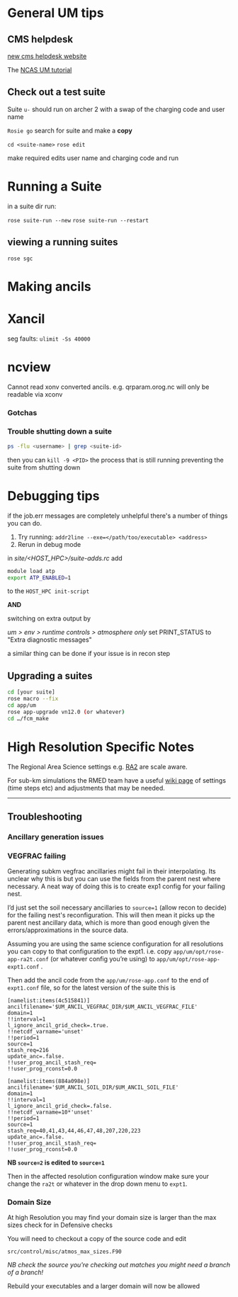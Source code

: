 # General UM tips

## CMS helpdesk

[new cms helpdesk website](https://cms-helpdesk.ncas.ac.uk/)

The [NCAS UM tutorial](http://cms.ncas.ac.uk/documents/training/November2019/)


## Check out a test suite

Suite `u-` should run on archer 2 with a swap of the charging code and user name

`Rosie go` search for suite and make a **copy**

`cd <suite-name>`
`rose edit`

make required edits user name and charging code and run  

# Running a Suite

in a suite dir run:

`rose suite-run --new`
`rose suite-run --restart`

## viewing a running suites

`rose sgc`

# Making ancils

# Xancil

seg faults:
`ulimit -Ss 40000`

# ncview
Cannot read xonv converted ancils. e.g. qrparam.orog.nc will only  be readable via xconv



### Gotchas

### Trouble shutting down a suite

```bash
ps -flu <username> | grep <suite-id>
```

then you can `kill -9 <PID>` the process that is still running preventing the suite from shutting down

# Debugging tips

if the job.err messages are completely unhelpful there's a number of things you can do.

1. Try running: `addr2line --exe=</path/too/executable> <address>`
2. Rerun in debug mode

in *site/<HOST_HPC>/suite-adds.rc* add
  ```bash
  module load atp
  export ATP_ENABLED=1
  ```
  to the `HOST_HPC init-script`

  **AND**

  switching on extra output by

  *um > env > runtime controls > atmosphere only* set PRINT_STATUS to "Extra diagnostic messages"

a similar thing can be done if your issue is in recon step

## Upgrading a suites

```bash
cd [your suite]
rose macro --fix
cd app/um
rose app-upgrade vn12.0 (or whatever)
cd …/fcm_make
```

# High Resolution Specific Notes

The Regional Area Science settings e.g. [RA2](https://code.metoffice.gov.uk/trac/rmed/wiki/ra2) are scale aware.

For sub-km simulations the RMED team have a useful [wiki page](https://code.metoffice.gov.uk/trac/rmed/wiki/subkm) of settings (time steps etc) and adjustments that may be needed.

<hr>

## Troubleshooting

### Ancillary generation issues

### VEGFRAC failing

Generating subkm vegfrac ancillaries might fail in their interpolating. Its unclear why this is but you can
use the fields from the parent nest where necessary. A neat way of doing this is to create exp1 config for
your failing nest.


 I’d just set the soil necessary ancillaries to `source=1` (allow recon to decide) for the failing nest's reconfiguration.
 This will then mean it picks up the parent nest ancillary data, which is more than good
 enough given the errors/approximations in the source data.

Assuming you are using the same science configuration for all resolutions you can copy
to that configuration to the expt1. i.e. copy `app/um/opt/rose-app-ra2t.conf` (or whatever config you’re using)
to `app/um/opt/rose-app-expt1.conf` .

Then add the ancil code from the `app/um/rose-app.conf` to the end of `expt1.conf` file,
 so for the latest version of the suite this is

```
[namelist:items(4c515841)]
ancilfilename='$UM_ANCIL_VEGFRAC_DIR/$UM_ANCIL_VEGFRAC_FILE'
domain=1
!!interval=1
l_ignore_ancil_grid_check=.true.
!!netcdf_varname='unset'
!!period=1
source=1
stash_req=216
update_anc=.false.
!!user_prog_ancil_stash_req=
!!user_prog_rconst=0.0

[namelist:items(884a098e)]
ancilfilename='$UM_ANCIL_SOIL_DIR/$UM_ANCIL_SOIL_FILE'
domain=1
!!interval=1
l_ignore_ancil_grid_check=.false.
!!netcdf_varname=10*'unset'
!!period=1
source=1
stash_req=40,41,43,44,46,47,48,207,220,223
update_anc=.false.
!!user_prog_ancil_stash_req=
!!user_prog_rconst=0.0
```

**NB `source=2` is edited to `source=1`**

Then in the affected resolution configuration window make sure your change the `ra2t` or whatever
in the drop down menu to `expt1`.

### Domain Size

At high Resolution you may find your domain size is larger than the max sizes check for in Defensive checks

You will need to checkout a copy of the source code and edit

`src/control/misc/atmos_max_sizes.F90`

*NB check the source you're checking out matches you might need a branch of a branch!*

Rebuild your executables and a larger domain will now be allowed